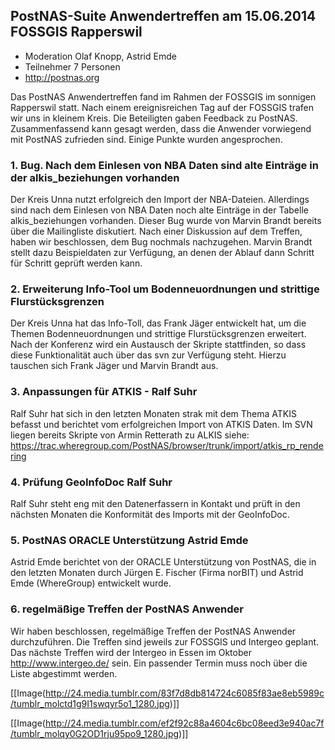 ## PostNAS-Suite Anwendertreffen am 15.06.2014 FOSSGIS Rapperswil


 - Moderation Olaf Knopp, Astrid Emde
 - Teilnehmer 7 Personen
 - http://postnas.org

Das PostNAS Anwendertreffen fand im Rahmen der FOSSGIS im sonnigen Rapperswil statt. Nach einem ereignisreichen Tag auf der FOSSGIS trafen wir uns in kleinem Kreis. Die Beteiligten gaben Feedback zu PostNAS. Zusammenfassend kann gesagt werden, dass die Anwender vorwiegend mit PostNAS zufrieden sind. Einige Punkte wurden angesprochen.



### 1. Bug. Nach dem Einlesen von NBA Daten sind alte Einträge in der alkis_beziehungen vorhanden 

Der Kreis Unna nutzt erfolgreich den Import der NBA-Dateien. Allerdings sind nach dem Einlesen von NBA Daten noch alte Einträge in der Tabelle alkis_beziehungen vorhanden. Dieser Bug wurde von Marvin Brandt bereits über die Mailingliste diskutiert. Nach einer Diskussion auf dem Treffen, haben wir beschlossen, dem Bug nochmals nachzugehen. Marvin Brandt stellt dazu Beispieldaten zur Verfügung, an denen der Ablauf dann Schritt für Schritt geprüft werden kann.



### 2. Erweiterung Info-Tool um Bodenneuordnungen und strittige Flurstücksgrenzen 

Der Kreis Unna hat das Info-Toll, das Frank Jäger entwickelt hat, um die Themen Bodenneuordnungen und strittige Flurstücksgrenzen erweitert. Nach der Konferenz wird ein Austausch der Skripte stattfinden, so dass diese Funktionalität auch über das svn zur Verfügung steht. Hierzu tauschen sich Frank Jäger und Marvin Brandt aus.



### 3. Anpassungen für ATKIS - Ralf Suhr

Ralf Suhr hat sich in den letzten Monaten strak mit dem Thema ATKIS befasst und berichtet vom erfolgreichen Import von ATKIS Daten.
Im SVN liegen bereits Skripte von Armin Retterath zu ALKIS siehe: https://trac.wheregroup.com/PostNAS/browser/trunk/import/atkis_rp_rendering



### 4. Prüfung GeoInfoDoc Ralf Suhr 

Ralf Suhr steht eng mit den Datenerfassern in Kontakt und prüft in den nächsten Monaten die Konformität des Imports  mit der GeoInfoDoc.



### 5. PostNAS ORACLE Unterstützung Astrid Emde

Astrid Emde berichtet von der ORACLE Unterstützung von PostNAS, die in den letzten Monaten durch Jürgen E. Fischer (Firma norBIT) und Astrid Emde (WhereGroup) entwickelt wurde.


### 6. regelmäßige Treffen der PostNAS Anwender 
Wir haben beschlossen, regelmäßige Treffen der PostNAS Anwender durchzuführen. Die Treffen sind jeweils zur FOSSGIS und Intergeo geplant. Das nächste Treffen wird der Intergeo in Essen im Oktober http://www.intergeo.de/ sein. Ein passender Termin muss noch über die Liste abgestimmt werden.

[[Image(http://24.media.tumblr.com/83f7d8db814724c6085f83ae8eb5989c/tumblr_molctd1g9I1swqyr5o1_1280.jpg)]]

[[Image(http://24.media.tumblr.com/ef2f92c88a4604c6bc08eed3e940ac7f/tumblr_molqy0G2OD1rju95po9_1280.jpg)]]
